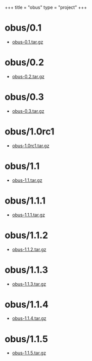 +++
title = "obus"
type = "project"
+++

# obus/0.1
* [obus-0.1.tar.gz](/obus/obus/0.1/obus-0.1.tar.gz)

# obus/0.2
* [obus-0.2.tar.gz](/obus/obus/0.2/obus-0.2.tar.gz)

# obus/0.3
* [obus-0.3.tar.gz](/obus/obus/0.3/obus-0.3.tar.gz)

# obus/1.0rc1
* [obus-1.0rc1.tar.gz](/obus/obus/1.0rc1/obus-1.0rc1.tar.gz)

# obus/1.1
* [obus-1.1.tar.gz](/obus/obus/1.1/obus-1.1.tar.gz)

# obus/1.1.1
* [obus-1.1.1.tar.gz](/obus/obus/1.1.1/obus-1.1.1.tar.gz)

# obus/1.1.2
* [obus-1.1.2.tar.gz](/obus/obus/1.1.2/obus-1.1.2.tar.gz)

# obus/1.1.3
* [obus-1.1.3.tar.gz](/obus/obus/1.1.3/obus-1.1.3.tar.gz)

# obus/1.1.4
* [obus-1.1.4.tar.gz](/obus/obus/1.1.4/obus-1.1.4.tar.gz)

# obus/1.1.5
* [obus-1.1.5.tar.gz](/obus/obus/1.1.5/obus-1.1.5.tar.gz)